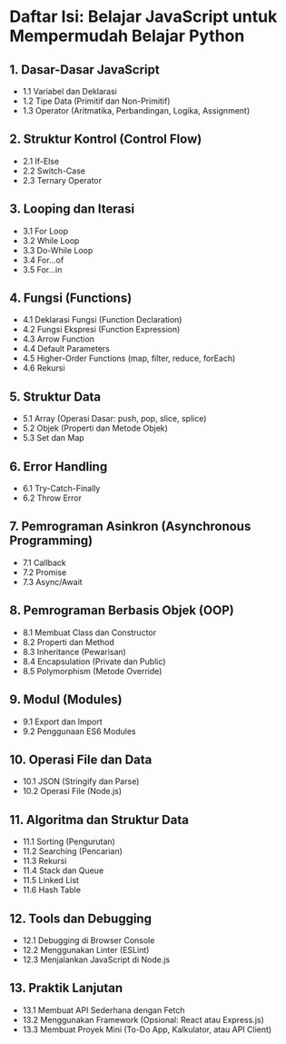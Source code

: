 # Daftar Isi: Belajar JavaScript untuk Mempermudah Belajar Python

## 1. Dasar-Dasar JavaScript
- 1.1 Variabel dan Deklarasi
- 1.2 Tipe Data (Primitif dan Non-Primitif)
- 1.3 Operator (Aritmatika, Perbandingan, Logika, Assignment)

## 2. Struktur Kontrol (Control Flow)
- 2.1 If-Else
- 2.2 Switch-Case
- 2.3 Ternary Operator

## 3. Looping dan Iterasi
- 3.1 For Loop
- 3.2 While Loop
- 3.3 Do-While Loop
- 3.4 For...of
- 3.5 For...in

## 4. Fungsi (Functions)
- 4.1 Deklarasi Fungsi (Function Declaration)
- 4.2 Fungsi Ekspresi (Function Expression)
- 4.3 Arrow Function
- 4.4 Default Parameters
- 4.5 Higher-Order Functions (map, filter, reduce, forEach)
- 4.6 Rekursi

## 5. Struktur Data
- 5.1 Array (Operasi Dasar: push, pop, slice, splice)
- 5.2 Objek (Properti dan Metode Objek)
- 5.3 Set dan Map

## 6. Error Handling
- 6.1 Try-Catch-Finally
- 6.2 Throw Error

## 7. Pemrograman Asinkron (Asynchronous Programming)
- 7.1 Callback
- 7.2 Promise
- 7.3 Async/Await

## 8. Pemrograman Berbasis Objek (OOP)
- 8.1 Membuat Class dan Constructor
- 8.2 Properti dan Method
- 8.3 Inheritance (Pewarisan)
- 8.4 Encapsulation (Private dan Public)
- 8.5 Polymorphism (Metode Override)

## 9. Modul (Modules)
- 9.1 Export dan Import
- 9.2 Penggunaan ES6 Modules

## 10. Operasi File dan Data
- 10.1 JSON (Stringify dan Parse)
- 10.2 Operasi File (Node.js)

## 11. Algoritma dan Struktur Data
- 11.1 Sorting (Pengurutan)
- 11.2 Searching (Pencarian)
- 11.3 Rekursi
- 11.4 Stack dan Queue
- 11.5 Linked List
- 11.6 Hash Table

## 12. Tools dan Debugging
- 12.1 Debugging di Browser Console
- 12.2 Menggunakan Linter (ESLint)
- 12.3 Menjalankan JavaScript di Node.js

## 13. Praktik Lanjutan
- 13.1 Membuat API Sederhana dengan Fetch
- 13.2 Menggunakan Framework (Opsional: React atau Express.js)
- 13.3 Membuat Proyek Mini (To-Do App, Kalkulator, atau API Client)